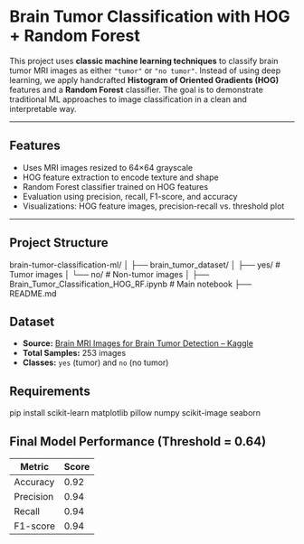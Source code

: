 # Brain Tumor Classification with HOG + Random Forest

This project uses **classic machine learning techniques** to classify brain tumor MRI images as either `"tumor"` or `"no tumor"`. Instead of using deep learning, we apply handcrafted **Histogram of Oriented Gradients (HOG)** features and a **Random Forest** classifier. The goal is to demonstrate traditional ML approaches to image classification in a clean and interpretable way.

---

## Features

- Uses MRI images resized to 64×64 grayscale
- HOG feature extraction to encode texture and shape
- Random Forest classifier trained on HOG features
- Evaluation using precision, recall, F1-score, and accuracy
- Visualizations: HOG feature images, precision-recall vs. threshold plot

---

## Project Structure
brain-tumor-classification-ml/
│
├── brain_tumor_dataset/
│ ├── yes/ # Tumor images
│ └── no/ # Non-tumor images
│
├── Brain_Tumor_Classification_HOG_RF.ipynb # Main notebook
├── README.md


## Dataset

- **Source:** [Brain MRI Images for Brain Tumor Detection – Kaggle](https://www.kaggle.com/datasets/navoneel/brain-mri-images-for-brain-tumor-detection)
- **Total Samples:** 253 images
- **Classes:** `yes` (tumor) and `no` (no tumor)

##  Requirements

pip install scikit-learn matplotlib pillow numpy scikit-image seaborn


##  Final Model Performance (Threshold = 0.64)

| Metric       | Score |
|--------------|-------|
| Accuracy     | 0.92  |
| Precision    | 0.94  |
| Recall       | 0.94  |
| F1-score     | 0.94  |





